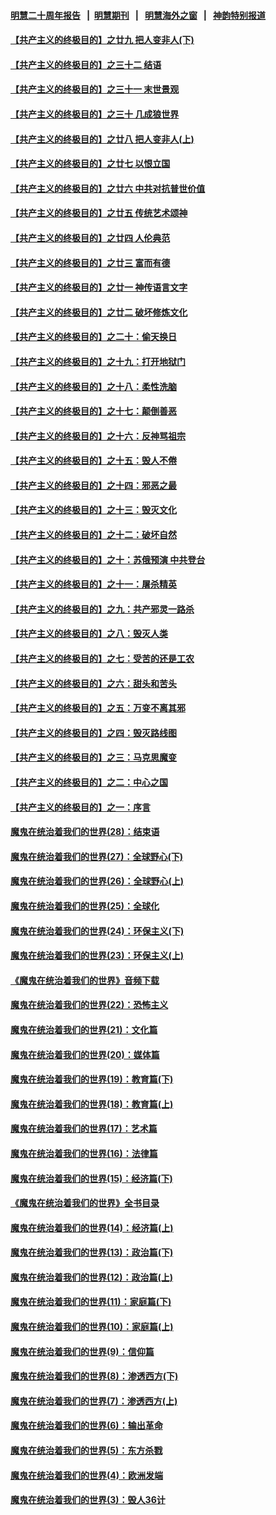 #### [明慧二十周年报告](https://github.com/gfw-breaker/mh-reports/blob/master/README.md?t=07230802) &nbsp;&nbsp;|&nbsp;&nbsp;[明慧期刊](https://github.com/gfw-breaker/mh-qikan) &nbsp;&nbsp;|&nbsp;&nbsp; [明慧海外之窗](https://github.com/gfw-breaker/mh-news/blob/master/README.md?t=07230802) &nbsp;&nbsp;|&nbsp;&nbsp; [神韵特别报道](https://github.com/gfw-breaker/mh-news/blob/master/shenyun.md?t=07230802) 

#### [【共产主义的终极目的】之廿九 把人变非人(下)](../pages/nsc422/n11344140.md?t=07230802) 

#### [【共产主义的终极目的】之三十二 结语](../pages/nsc422/n11360535.md?t=07230802) 

#### [【共产主义的终极目的】之三十一 末世景观](../pages/nsc422/n11351129.md?t=07230802) 

#### [【共产主义的终极目的】之三十 几成狼世界](../pages/nsc422/n11348280.md?t=07230802) 

#### [【共产主义的终极目的】之廿八 把人变非人(上)](../pages/nsc422/n11340492.md?t=07230802) 

#### [【共产主义的终极目的】之廿七 以恨立国](../pages/nsc422/n11336944.md?t=07230802) 

#### [【共产主义的终极目的】之廿六 中共对抗普世价值](../pages/nsc422/n11324785.md?t=07230802) 

#### [【共产主义的终极目的】之廿五 传统艺术颂神](../pages/nsc422/n11296396.md?t=07230802) 

#### [【共产主义的终极目的】之廿四 人伦典范](../pages/nsc422/n11296397.md?t=07230802) 

#### [【共产主义的终极目的】之廿三 富而有德](../pages/nsc422/n11283598.md?t=07230802) 

#### [【共产主义的终极目的】之廿一 神传语言文字](../pages/nsc422/n11263265.md?t=07230802) 

#### [【共产主义的终极目的】之廿二 破坏修炼文化](../pages/nsc422/n11245728.md?t=07230802) 

#### [【共产主义的终极目的】之二十：偷天换日](../pages/nsc422/n11238846.md?t=07230802) 

#### [【共产主义的终极目的】之十九：打开地狱门](../pages/nsc422/n11206376.md?t=07230802) 

#### [【共产主义的终极目的】之十八：柔性洗脑](../pages/nsc422/n11199994.md?t=07230802) 

#### [【共产主义的终极目的】之十七：颠倒善恶](../pages/nsc422/n11179782.md?t=07230802) 

#### [【共产主义的终极目的】之十六：反神骂祖宗](../pages/nsc422/n11166798.md?t=07230802) 

#### [【共产主义的终极目的】之十五：毁人不倦](../pages/nsc422/n11166792.md?t=07230802) 

#### [【共产主义的终极目的】之十四：邪恶之最](../pages/nsc422/n11150249.md?t=07230802) 

#### [【共产主义的终极目的】之十三：毁灭文化](../pages/nsc422/n11135227.md?t=07230802) 

#### [【共产主义的终极目的】之十二：破坏自然](../pages/nsc422/n11135214.md?t=07230802) 

#### [【共产主义的终极目的】之十：苏俄预演 中共登台](../pages/nsc422/n11118424.md?t=07230802) 

#### [【共产主义的终极目的】之十一：屠杀精英](../pages/nsc422/n11118442.md?t=07230802) 

#### [【共产主义的终极目的】之九：共产邪灵一路杀](../pages/nsc422/n11114139.md?t=07230802) 

#### [【共产主义的终极目的】之八：毁灭人类](../pages/nsc422/n11108503.md?t=07230802) 

#### [【共产主义的终极目的】之七：受苦的还是工农](../pages/nsc422/n11101809.md?t=07230802) 

#### [【共产主义的终极目的】之六：甜头和苦头](../pages/nsc422/n11096971.md?t=07230802) 

#### [【共产主义的终极目的】之五：万变不离其邪](../pages/nsc422/n11091285.md?t=07230802) 

#### [【共产主义的终极目的】之四：毁灭路线图](../pages/nsc422/n11086284.md?t=07230802) 

#### [【共产主义的终极目的】之三：马克思魔变](../pages/nsc422/n11061941.md?t=07230802) 

#### [【共产主义的终极目的】之二：中心之国](../pages/nsc422/n11047728.md?t=07230802) 

#### [【共产主义的终极目的】之一：序言](../pages/nsc422/n11086077.md?t=07230802) 

#### [魔鬼在统治着我们的世界(28)：结束语](../pages/nsc422/n10936246.md?t=07230802) 

#### [魔鬼在统治着我们的世界(27)：全球野心(下)](../pages/nsc422/n10928319.md?t=07230802) 

#### [魔鬼在统治着我们的世界(26)：全球野心(上)](../pages/nsc422/n10900318.md?t=07230802) 

#### [魔鬼在统治着我们的世界(25)：全球化](../pages/nsc422/n10788205.md?t=07230802) 

#### [魔鬼在统治着我们的世界(24)：环保主义(下)](../pages/nsc422/n10695307.md?t=07230802) 

#### [魔鬼在统治着我们的世界(23)：环保主义(上)](../pages/nsc422/n10688613.md?t=07230802) 

#### [《魔鬼在统治着我们的世界》音频下载](../pages/nsc422/n10635553.md?t=07230802) 

#### [魔鬼在统治着我们的世界(22)：恐怖主义](../pages/nsc422/n10614727.md?t=07230802) 

#### [魔鬼在统治着我们的世界(21)：文化篇](../pages/nsc422/n10597706.md?t=07230802) 

#### [魔鬼在统治着我们的世界(20)：媒体篇](../pages/nsc422/n10586579.md?t=07230802) 

#### [魔鬼在统治着我们的世界(19)：教育篇(下)](../pages/nsc422/n10564808.md?t=07230802) 

#### [魔鬼在统治着我们的世界(18)：教育篇(上)](../pages/nsc422/n10526970.md?t=07230802) 

#### [魔鬼在统治着我们的世界(17)：艺术篇](../pages/nsc422/n10499093.md?t=07230802) 

#### [魔鬼在统治着我们的世界(16)：法律篇](../pages/nsc422/n10485969.md?t=07230802) 

#### [魔鬼在统治着我们的世界(15)：经济篇(下)](../pages/nsc422/n10469975.md?t=07230802) 

#### [《魔鬼在统治着我们的世界》全书目录](../pages/nsc422/n10464261.md?t=07230802) 

#### [魔鬼在统治着我们的世界(14)：经济篇(上)](../pages/nsc422/n10457370.md?t=07230802) 

#### [魔鬼在统治着我们的世界(13)：政治篇(下)](../pages/nsc422/n10448270.md?t=07230802) 

#### [魔鬼在统治着我们的世界(12)：政治篇(上)](../pages/nsc422/n10444576.md?t=07230802) 

#### [魔鬼在统治着我们的世界(11)：家庭篇(下)](../pages/nsc422/n10440961.md?t=07230802) 

#### [魔鬼在统治着我们的世界(10)：家庭篇(上)](../pages/nsc422/n10435448.md?t=07230802) 

#### [魔鬼在统治着我们的世界(9)：信仰篇](../pages/nsc422/n10432159.md?t=07230802) 

#### [魔鬼在统治着我们的世界(8)：渗透西方(下)](../pages/nsc422/n10429603.md?t=07230802) 

#### [魔鬼在统治着我们的世界(7)：渗透西方(上)](../pages/nsc422/n10426013.md?t=07230802) 

#### [魔鬼在统治着我们的世界(6)：输出革命](../pages/nsc422/n10421536.md?t=07230802) 

#### [魔鬼在统治着我们的世界(5)：东方杀戮](../pages/nsc422/n10417707.md?t=07230802) 

#### [魔鬼在统治着我们的世界(4)：欧洲发端](../pages/nsc422/n10414890.md?t=07230802) 

#### [魔鬼在统治着我们的世界(3)：毁人36计](../pages/nsc422/n10411583.md?t=07230802) 

